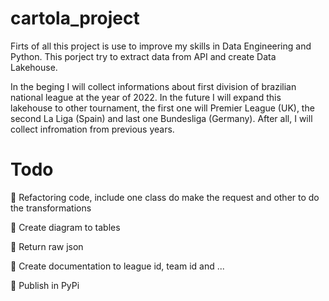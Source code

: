 # cartola_project

Firts of all this project is use to improve my skills in Data Engineering and Python. This porject try to extract data
from API and create Data Lakehouse.

In the beging I will collect informations about first division of brazilian national league at the year of 2022.
In the future I will expand this lakehouse to other tournament, the first one will Premier League (UK), the second La
Liga (Spain) and last one Bundesliga (Germany). After all, I will collect infromation from previous years.

# Todo

:black_square_button: Refactoring code, include one class do make the request and other to do the transformations

:black_square_button: Create diagram to tables

:black_square_button: Return raw json

:black_square_button: Create documentation to league id, team id and ...

:black_square_button: Publish in PyPi
